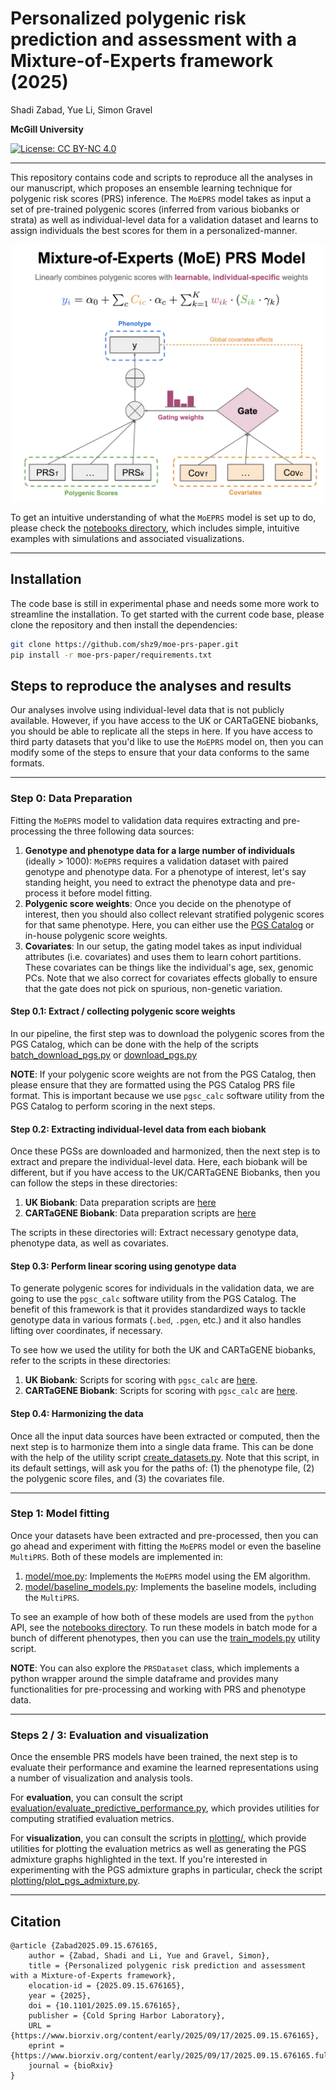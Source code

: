 # Personalized polygenic risk prediction and assessment with a Mixture-of-Experts framework (2025)

Shadi Zabad, Yue Li, Simon Gravel

**McGill University**

[![License: CC BY-NC 4.0](https://licensebuttons.net/l/by-nc/4.0/88x31.png)](https://creativecommons.org/licenses/by-nc/4.0/)

---

This repository contains code and scripts to reproduce all the analyses in our manuscript, which proposes 
an ensemble learning technique for polygenic risk scores (PRS) inference. The `MoEPRS` model takes as input a set of 
pre-trained polygenic scores (inferred from various biobanks or strata) as well as individual-level data 
for a validation dataset and learns to assign individuals the best scores for them in a personalized-manner.

<div style="text-align: center;">
    <img src="moe_diagram.png" alt="Graph" width="500"/>
</div>

To get an intuitive understanding of what the `MoEPRS` model is set up to do, please check the 
[notebooks directory](https://github.com/shz9/moe-prs-paper/tree/main/notebooks), which includes simple, 
intuitive examples with simulations and associated visualizations.

---

## Installation

The code base is still in experimental phase and needs some more work to streamline the installation. 
To get started with the current code base, please clone the repository and then install the dependencies:

```bash
git clone https://github.com/shz9/moe-prs-paper.git
pip install -r moe-prs-paper/requirements.txt
```

## Steps to reproduce the analyses and results

Our analyses involve using individual-level data that is not publicly available. However, if you have access to
the UK or CARTaGENE biobanks, you should be able to replicate all the steps in here. If you have access to 
third party datasets that you'd like to use the `MoEPRS` model on, then you can modify some of the steps to 
ensure that your data conforms to the same formats.

---

### Step 0: Data Preparation

Fitting the `MoEPRS` model to validation data requires extracting and pre-processing the three following data
sources:

1. **Genotype and phenotype data for a large number of individuals** (ideally > 1000): `MoEPRS` requires a validation 
dataset with paired genotype and phenotype data. For a phenotype of interest, let's say standing height, you need 
to extract the phenotype data and pre-process it before model fitting.
2. **Polygenic score weights**: Once you decide on the phenotype of interest, then you should also collect relevant 
stratified polygenic scores for that same phenotype. Here, you can either use the [PGS Catalog](https://www.pgscatalog.org/)
or in-house polygenic score weights.
3. **Covariates**: In our setup, the gating model takes as input individual attributes (i.e. covariates) and uses
them to learn cohort partitions. These covariates can be things like the individual's age, sex, genomic PCs. Note that 
we also correct for covariates effects globally to ensure that the gate does not pick on spurious, non-genetic variation.

#### Step 0.1: Extract / collecting polygenic score weights
In our pipeline, the first step was to download the polygenic scores from the PGS Catalog, which can be done
with the help of the scripts [batch_download_pgs.py](https://github.com/shz9/moe-prs-paper/tree/main/data_preparation/1_prepare_pgs_weights/batch_download_pgs.py)
or [download_pgs.py](https://github.com/shz9/moe-prs-paper/tree/main/data_preparation/1_prepare_pgs_weights/download_pgs.py)

**NOTE**: If your polygenic score weights are not from the PGS Catalog, then please ensure that they are formatted 
using the PGS Catalog PRS file format. This is important because we use `pgsc_calc` software utility from the PGS 
Catalog to perform scoring in the next steps.

#### Step 0.2: Extracting individual-level data from each biobank

Once these PGSs are downloaded and harmonized, then the next step is to extract and prepare the individual-level 
data. Here, each biobank will be different, but if you have access to the UK/CARTaGENE Biobanks, then you can
follow the steps in these directories:

1. **UK Biobank**: Data preparation scripts are [here](https://github.com/shz9/moe-prs-paper/tree/main/data_preparation/2_prepare_validation_data/ukbb)
2. **CARTaGENE Biobank**: Data preparation scripts are [here](https://github.com/shz9/moe-prs-paper/tree/main/data_preparation/2_prepare_validation_data/cartagene) 

The scripts in these directories will: Extract necessary genotype data, phenotype data, as well as covariates.

#### Step 0.3: Perform linear scoring using genotype data

To generate polygenic scores for individuals in the validation data, we are going to use the `pgsc_calc` software 
utility from the PGS Catalog. The benefit of this framework is that it provides standardized ways to tackle 
genotype data in various formats (`.bed`, `.pgen`, etc.) and it also handles lifting over coordinates, if necessary.

To see how we used the utility for both the UK and CARTaGENE biobanks, refer to the scripts in these directories:

1. **UK Biobank**: Scripts for scoring with `pgsc_calc` are [here](https://github.com/shz9/moe-prs-paper/tree/main/data_preparation/3_pgsc_calc_pipeline/ukbb).
2. **CARTaGENE Biobank**: Scripts for scoring with `pgsc_calc` are [here](https://github.com/shz9/moe-prs-paper/tree/main/data_preparation/3_pgsc_calc_pipeline/cartagene).

#### Step 0.4: Harmonizing the data

Once all the input data sources have been extracted or computed, then the next step is to harmonize them into a single
data frame. This can be done with the help of the utility script [create_datasets.py](https://github.com/shz9/moe-prs-paper/tree/main/data_preparation/4_generate_datasets/create_datasets.py).
Note that this script, in its default settings, will ask you for the paths of: (1) the phenotype file, (2) the polygenic score files,
and (3) the covariates file.

---

### Step 1: Model fitting

Once your datasets have been extracted and pre-processed, then you can go ahead and experiment with fitting 
the `MoEPRS` model or even the baseline `MultiPRS`. Both of these models are implemented in:

1. [model/moe.py](https://github.com/shz9/moe-prs-paper/tree/main/model/moe.py): Implements the `MoEPRS` model using the EM algorithm.
2. [model/baseline_models.py](https://github.com/shz9/moe-prs-paper/tree/main/model/baseline_models.py): Implements the baseline models, including the `MultiPRS`.

To see an example of how both of these models are used from the `python` API, see the [notebooks directory](https://github.com/shz9/moe-prs-paper/tree/main/notebooks).
To run these models in batch mode for a bunch of different phenotypes, then you can use the [train_models.py](https://github.com/shz9/moe-prs-paper/tree/main/model/train_models.py) utility script.

**NOTE**: You can also explore the `PRSDataset` class, which implements a python wrapper around the simple 
dataframe and provides many functionalities for pre-processing and working with PRS and phenotype data.


---

### Steps 2 / 3: Evaluation and visualization

Once the ensemble PRS models have been trained, the next step is to evaluate their performance and examine 
the learned representations using a number of visualization and analysis tools.

For **evaluation**, you can consult the script [evaluation/evaluate_predictive_performance.py](https://github.com/shz9/moe-prs-paper/tree/main/evaluation/evaluate_predictive_performance.py),
which provides utilities for computing stratified evaluation metrics.

For **visualization**, you can consult the scripts in [plotting/](https://github.com/shz9/moe-prs-paper/tree/main/plotting/),
which provide utilities for plotting the evaluation metrics as well as generating the PGS admixture 
graphs highlighted in the text. If you're interested in experimenting with the PGS admixture graphs in particular, check the script 
[plotting/plot_pgs_admixture.py](https://github.com/shz9/moe-prs-paper/tree/main/plotting/plot_pgs_admixture.py).

---

## Citation

```
@article {Zabad2025.09.15.676165,
	author = {Zabad, Shadi and Li, Yue and Gravel, Simon},
	title = {Personalized polygenic risk prediction and assessment with a Mixture-of-Experts framework},
	elocation-id = {2025.09.15.676165},
	year = {2025},
	doi = {10.1101/2025.09.15.676165},
	publisher = {Cold Spring Harbor Laboratory},
	URL = {https://www.biorxiv.org/content/early/2025/09/17/2025.09.15.676165},
	eprint = {https://www.biorxiv.org/content/early/2025/09/17/2025.09.15.676165.full.pdf},
	journal = {bioRxiv}
}
```
